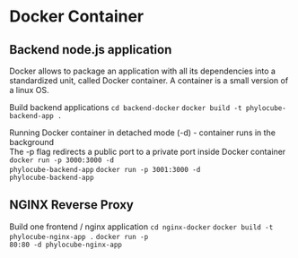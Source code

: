 # Docker Container
## Backend node.js application
Docker allows to package an application with all its dependencies into a standardized unit, called Docker container. A container is a small version of a linux OS.

Build backend applications
<code>cd backend-docker</code>
<code>docker build -t phylocube-backend-app .</code>

Running Docker container in detached mode (-d) - container runs in the background<br>
The -p flag redirects a public port to a private port inside Docker container
<code>docker run -p 3000:3000 -d phylocube-backend-app</code>
<code>docker run -p 3001:3000 -d phylocube-backend-app</code>

## NGINX Reverse Proxy
Build one frontend / nginx application
<code>cd nginx-docker</code>
<code>docker build -t phylocube-nginx-app .</code>
<code>docker run -p 80:80 -d phylocube-nginx-app</code>